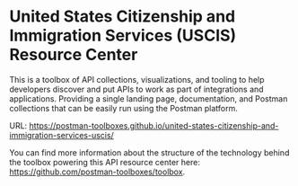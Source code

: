 # United States Citizenship and Immigration Services (USCIS) Resource Center
This is a toolbox of API collections, visualizations, and tooling to help developers discover and put APIs to work as part of integrations and applications. Providing a single landing page, documentation, and Postman collections that can be easily run using the Postman platform.

URL: https://postman-toolboxes.github.io/united-states-citizenship-and-immigration-services-uscis/

You can find more information about the structure of the technology behind the toolbox powering this API resource center here: https://github.com/postman-toolboxes/toolbox.
